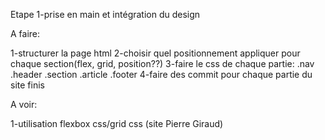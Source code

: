 


Etape 1-prise en main et intégration du design

A faire:

1-structurer la page html
2-choisir quel positionnement appliquer pour chaque section(flex, grid, position??)
3-faire le css de chaque partie:
         .nav
         .header
         .section
         .article
         .footer
4-faire des commit pour chaque partie du site finis

A voir:

1-utilisation flexbox css/grid css (site Pierre Giraud)